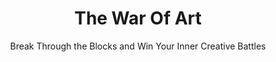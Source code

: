 ---
layout: books
title: The War Of Art
subtitle: Break Through the Blocks and Win Your Inner Creative Battles
essential: 
categories: ['work']
authors: ['Steven Pressfield']
authors_twitter: ['']
excerpt: .
url: 
amazon_url: https://www.amazon.com/dp/1501260626
---